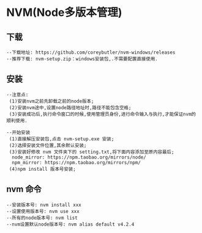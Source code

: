 # NVM(Node多版本管理)
## 下载
	--下载地址: https://github.com/coreybutler/nvm-windows/releases
	--推荐下载: nvm-setup.zip：windows安装包,.不需要配置直接使用.

## 安装
	--注意点:
	 (1)安装nvm之前先卸载之前的node版本;
	 (2)安装nvm途中,设置node路径地址时,路径不能包含空格;
	 (3)安装成功后,执行命令窗口的时候,使用管理员身份,进行命令输入与执行,才能保证nvm的顺利使用.
	
	--开始安装
	 (1)直接解压安装包,点击 nvm-setup.exe 安装;
	 (2)选择安装文件位置,其余默认安装;
	 (3)安装好修改 nvm 文件夹下的 setting.txt,将下面内容添加至原内容最后;
	  node_mirror: https://npm.taobao.org/mirrors/node/
	  npm_mirror: https://npm.taobao.org/mirrors/npm/
	 (4)npm install 版本号安装;
	 
## nvm 命令
	--安装版本号: nvm install xxx
	--设置使用版本号: nvm use xxx
	--所有的node版本号: nvm list
	--nvm设置默认node版本号: nvm alias default v4.2.4